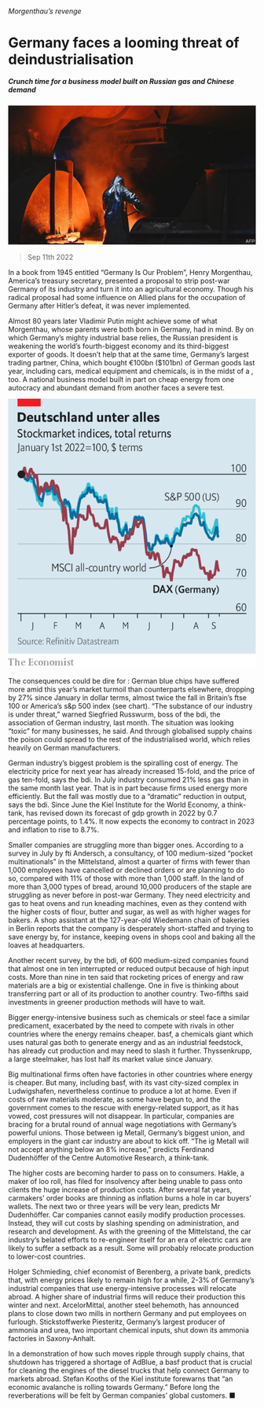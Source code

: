 ###### Morgenthau’s revenge

# Germany faces a looming threat of deindustrialisation 

##### Crunch time for a business model built on Russian gas and Chinese demand 

![image](images/20220917_WBP001.jpg) 

> Sep 11th 2022 

In a book from 1945 entitled “Germany Is Our Problem”, Henry Morgenthau, America’s treasury secretary, presented a proposal to strip post-war Germany of its industry and turn it into an agricultural economy. Though his radical proposal had some influence on Allied plans for the occupation of Germany after Hitler’s defeat, it was never implemented. 

Almost 80 years later Vladimir Putin might achieve some of what Morgenthau, whose parents were both born in Germany, had in mind. By  on which Germany’s mighty industrial base relies, the Russian president is weakening the world’s fourth-biggest economy and its third-biggest exporter of goods. It doesn’t help that at the same time, Germany’s largest trading partner, China, which bought €100bn ($101bn) of German goods last year, including cars, medical equipment and chemicals, is in the midst of a , too. A national business model built in part on cheap energy from one autocracy and abundant demand from another faces a severe test.

![image](images/20220917_WBC823.png) 


The consequences could be dire for : German blue chips have suffered more amid this year’s market turmoil than counterparts elsewhere, dropping by 27% since January in dollar terms, almost twice the fall in Britain’s ftse 100 or America’s s&amp;p 500 index (see chart). “The substance of our industry is under threat,” warned Siegfried Russwurm, boss of the bdi, the association of German industry, last month. The situation was looking “toxic” for many businesses, he said. And through globalised supply chains the poison could spread to the rest of the industrialised world, which relies heavily on German manufacturers.

German industry’s biggest problem is the spiralling cost of energy. The electricity price for next year has already increased 15-fold, and the price of gas ten-fold, says the bdi. In July industry consumed 21% less gas than in the same month last year. That is in part because firms used energy more efficiently. But the fall was mostly due to a “dramatic” reduction in output, says the bdi. Since June the Kiel Institute for the World Economy, a think-tank, has revised down its forecast of gdp growth in 2022 by 0.7 percentage points, to 1.4%. It now expects the economy to contract in 2023 and inflation to rise to 8.7%. 

Smaller companies are struggling more than bigger ones. According to a survey in July by fti Andersch, a consultancy, of 100 medium-sized “pocket multinationals” in the Mittelstand, almost a quarter of firms with fewer than 1,000 employees have cancelled or declined orders or are planning to do so, compared with 11% of those with more than 1,000 staff. In the land of more than 3,000 types of bread, around 10,000 producers of the staple are struggling as never before in post-war Germany. They need electricity and gas to heat ovens and run kneading machines, even as they contend with the higher costs of flour, butter and sugar, as well as with higher wages for bakers. A shop assistant at the 127-year-old Wiedemann chain of bakeries in Berlin reports that the company is desperately short-staffed and trying to save energy by, for instance, keeping ovens in shops cool and baking all the loaves at headquarters.

Another recent survey, by the bdi, of 600 medium-sized companies found that almost one in ten interrupted or reduced output because of high input costs. More than nine in ten said that rocketing prices of energy and raw materials are a big or existential challenge. One in five is thinking about transferring part or all of its production to another country. Two-fifths said investments in greener production methods will have to wait. 

Bigger energy-intensive business such as chemicals or steel face a similar predicament, exacerbated by the need to compete with rivals in other countries where the energy remains cheaper. basf, a chemicals giant which uses natural gas both to generate energy and as an industrial feedstock, has already cut production and may need to slash it further. Thyssenkrupp, a large steelmaker, has lost half its market value since January. 

Big multinational firms often have factories in other countries where energy is cheaper. But many, including basf, with its vast city-sized complex in Ludwigshafen, nevertheless continue to produce a lot at home. Even if costs of raw materials moderate, as some have begun to, and the government comes to the rescue with energy-related support, as it has vowed, cost pressures will not disappear. In particular, companies are bracing for a brutal round of annual wage negotiations with Germany’s powerful unions. Those between ig Metall, Germany’s biggest union, and employers in the giant car industry are about to kick off. “The ig Metall will not accept anything below an 8% increase,” predicts Ferdinand Dudenhöffer of the Centre Automotive Research, a think-tank. 

The higher costs are becoming harder to pass on to consumers. Hakle, a maker of loo roll, has filed for insolvency after being unable to pass onto clients the huge increase of production costs. After several fat years, carmakers’ order books are thinning as inflation burns a hole in car buyers’ wallets. The next two or three years will be very lean, predicts Mr Dudenhöffer. Car companies cannot easily modify production processes. Instead, they will cut costs by slashing spending on administration, and research and development. As with the greening of the Mittelstand, the car industry’s belated efforts to re-engineer itself for an era of electric cars are likely to suffer a setback as a result. Some will probably relocate production to lower-cost countries. 

Holger Schmieding, chief economist of Berenberg, a private bank, predicts that, with energy prices likely to remain high for a while, 2-3% of Germany’s industrial companies that use energy-intensive processes will relocate abroad. A higher share of industrial firms will reduce their production this winter and next. ArcelorMittal, another steel behemoth, has announced plans to close down two mills in northern Germany and put employees on furlough. Stickstoffwerke Piesteritz, Germany’s largest producer of ammonia and urea, two important chemical inputs, shut down its ammonia factories in Saxony-Anhalt. 

In a demonstration of how such moves ripple through supply chains, that shutdown has triggered a shortage of AdBlue, a basf product that is crucial for cleaning the engines of the diesel trucks that help connect Germany to markets abroad. Stefan Kooths of the Kiel institute forewarns that “an economic avalanche is rolling towards Germany.” Before long the reverberations will be felt by German companies’ global customers. ■


